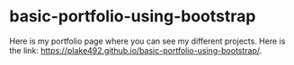 # basic-portfolio-using-bootstrap

Here is my portfolio page where you can see my different projects. 
Here is the link: https://plake492.github.io/basic-portfolio-using-bootstrap/.
